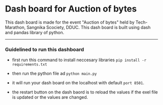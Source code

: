 # Dash board for Auction of bytes

This dash board is made for the event "Auction of bytes" held by Tech-Marathon, Sangnika Scociety, DDUC.
This dash board is built using dash and pandas library of python.

---

### Guidelined to run this dashboard
- first run this command to install neccesary libraries 
`pip install -r requirements.txt`

- then run the python file ad `python main.py`

- it will run your dash board on the localhost with default `port 8501`.

- the restart button on the dash baord is to reload the values if the exel file is updated or the values are changed.
